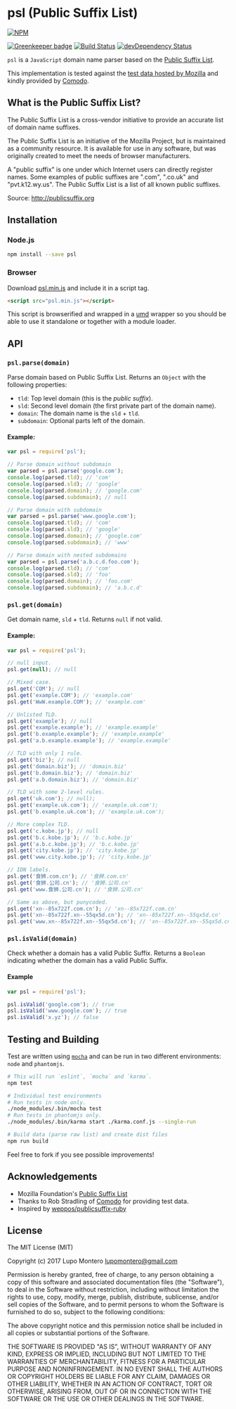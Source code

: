 # psl (Public Suffix List)[![NPM](https://nodei.co/npm/psl.png?downloads=true&downloadRank=true)](https://nodei.co/npm/psl/)[![Greenkeeper badge](https://badges.greenkeeper.io/wrangr/psl.svg)](https://greenkeeper.io/)[![Build Status](https://travis-ci.org/wrangr/psl.svg?branch=master)](https://travis-ci.org/wrangr/psl)[![devDependency Status](https://david-dm.org/wrangr/psl/dev-status.png)](https://david-dm.org/wrangr/psl#info=devDependencies)`psl` is a `JavaScript` domain name parser based on the[Public Suffix List](https://publicsuffix.org/).This implementation is tested against the[test data hosted by Mozilla](http://mxr.mozilla.org/mozilla-central/source/netwerk/test/unit/data/test_psl.txt?raw=1)and kindly provided by [Comodo](https://www.comodo.com/).## What is the Public Suffix List?The Public Suffix List is a cross-vendor initiative to provide an accurate listof domain name suffixes.The Public Suffix List is an initiative of the Mozilla Project, but ismaintained as a community resource. It is available for use in any software,but was originally created to meet the needs of browser manufacturers.A "public suffix" is one under which Internet users can directly register names.Some examples of public suffixes are ".com", ".co.uk" and "pvt.k12.wy.us". ThePublic Suffix List is a list of all known public suffixes.Source: http://publicsuffix.org## Installation### Node.js```shnpm install --save psl```### BrowserDownload [psl.min.js](https://raw.githubusercontent.com/wrangr/psl/master/dist/psl.min.js)and include it in a script tag.```html<script src="psl.min.js"></script>```This script is browserified and wrapped in a [umd](https://github.com/umdjs/umd)wrapper so you should be able to use it standalone or together with a moduleloader.## API### `psl.parse(domain)`Parse domain based on Public Suffix List. Returns an `Object` with the followingproperties:* `tld`: Top level domain (this is the _public suffix_).* `sld`: Second level domain (the first private part of the domain name).* `domain`: The domain name is the `sld` + `tld`.* `subdomain`: Optional parts left of the domain.#### Example:```jsvar psl = require('psl');// Parse domain without subdomainvar parsed = psl.parse('google.com');console.log(parsed.tld); // 'com'console.log(parsed.sld); // 'google'console.log(parsed.domain); // 'google.com'console.log(parsed.subdomain); // null// Parse domain with subdomainvar parsed = psl.parse('www.google.com');console.log(parsed.tld); // 'com'console.log(parsed.sld); // 'google'console.log(parsed.domain); // 'google.com'console.log(parsed.subdomain); // 'www'// Parse domain with nested subdomainsvar parsed = psl.parse('a.b.c.d.foo.com');console.log(parsed.tld); // 'com'console.log(parsed.sld); // 'foo'console.log(parsed.domain); // 'foo.com'console.log(parsed.subdomain); // 'a.b.c.d'```### `psl.get(domain)`Get domain name, `sld` + `tld`. Returns `null` if not valid.#### Example:```jsvar psl = require('psl');// null input.psl.get(null); // null// Mixed case.psl.get('COM'); // nullpsl.get('example.COM'); // 'example.com'psl.get('WwW.example.COM'); // 'example.com'// Unlisted TLD.psl.get('example'); // nullpsl.get('example.example'); // 'example.example'psl.get('b.example.example'); // 'example.example'psl.get('a.b.example.example'); // 'example.example'// TLD with only 1 rule.psl.get('biz'); // nullpsl.get('domain.biz'); // 'domain.biz'psl.get('b.domain.biz'); // 'domain.biz'psl.get('a.b.domain.biz'); // 'domain.biz'// TLD with some 2-level rules.psl.get('uk.com'); // null);psl.get('example.uk.com'); // 'example.uk.com');psl.get('b.example.uk.com'); // 'example.uk.com');// More complex TLD.psl.get('c.kobe.jp'); // nullpsl.get('b.c.kobe.jp'); // 'b.c.kobe.jp'psl.get('a.b.c.kobe.jp'); // 'b.c.kobe.jp'psl.get('city.kobe.jp'); // 'city.kobe.jp'psl.get('www.city.kobe.jp'); // 'city.kobe.jp'// IDN labels.psl.get('食狮.com.cn'); // '食狮.com.cn'psl.get('食狮.公司.cn'); // '食狮.公司.cn'psl.get('www.食狮.公司.cn'); // '食狮.公司.cn'// Same as above, but punycoded.psl.get('xn--85x722f.com.cn'); // 'xn--85x722f.com.cn'psl.get('xn--85x722f.xn--55qx5d.cn'); // 'xn--85x722f.xn--55qx5d.cn'psl.get('www.xn--85x722f.xn--55qx5d.cn'); // 'xn--85x722f.xn--55qx5d.cn'```### `psl.isValid(domain)`Check whether a domain has a valid Public Suffix. Returns a `Boolean` indicatingwhether the domain has a valid Public Suffix.#### Example```jsvar psl = require('psl');psl.isValid('google.com'); // truepsl.isValid('www.google.com'); // truepsl.isValid('x.yz'); // false```## Testing and BuildingTest are written using [`mocha`](https://mochajs.org/) and can berun in two different environments: `node` and `phantomjs`.```sh# This will run `eslint`, `mocha` and `karma`.npm test# Individual test environments# Run tests in node only../node_modules/.bin/mocha test# Run tests in phantomjs only../node_modules/.bin/karma start ./karma.conf.js --single-run# Build data (parse raw list) and create dist filesnpm run build```Feel free to fork if you see possible improvements!## Acknowledgements* Mozilla Foundation's [Public Suffix List](https://publicsuffix.org/)* Thanks to Rob Stradling of [Comodo](https://www.comodo.com/) for providing  test data.* Inspired by [weppos/publicsuffix-ruby](https://github.com/weppos/publicsuffix-ruby)## LicenseThe MIT License (MIT)Copyright (c) 2017 Lupo Montero <lupomontero@gmail.com>Permission is hereby granted, free of charge, to any person obtaining a copyof this software and associated documentation files (the "Software"), to dealin the Software without restriction, including without limitation the rightsto use, copy, modify, merge, publish, distribute, sublicense, and/or sellcopies of the Software, and to permit persons to whom the Software isfurnished to do so, subject to the following conditions:The above copyright notice and this permission notice shall be included inall copies or substantial portions of the Software.THE SOFTWARE IS PROVIDED "AS IS", WITHOUT WARRANTY OF ANY KIND, EXPRESS ORIMPLIED, INCLUDING BUT NOT LIMITED TO THE WARRANTIES OF MERCHANTABILITY,FITNESS FOR A PARTICULAR PURPOSE AND NONINFRINGEMENT. IN NO EVENT SHALL THEAUTHORS OR COPYRIGHT HOLDERS BE LIABLE FOR ANY CLAIM, DAMAGES OR OTHERLIABILITY, WHETHER IN AN ACTION OF CONTRACT, TORT OR OTHERWISE, ARISING FROM,OUT OF OR IN CONNECTION WITH THE SOFTWARE OR THE USE OR OTHER DEALINGS INTHE SOFTWARE.